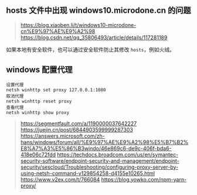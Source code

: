 ## hosts 文件中出现 windows10.microdone.cn 的问题

> https://blog.xiaoben.li/t/windows10-microdone-cn%E9%97%AE%E9%A2%98
> https://blog.csdn.net/qq_35806493/article/details/117281189

如果本地有安全软件，也可以通过安全软件防止其修改 `hosts`，例如火绒。

## windows 配置代理

```
设置代理
netsh winhttp set proxy 127.0.0.1:1080
取消代理
netsh winhttp reset proxy
查看代理
netsh winhttp show proxy
```

> https://segmentfault.com/a/1190000037642227
> https://juejin.cn/post/6844903599999287303
> https://answers.microsoft.com/zh-hans/windows/forum/all/%E9%97%AE%E9%A2%98%E5%B7%B2%E8%A7%A3%E5%86%B3windo/46e869c6-de9c-406f-bda6-418e06c72fdd
> https://techdocs.broadcom.com/us/en/symantec-security-software/endpoint-security-and-management/endpoint-security/sescloud/Troubleshooting/configuring-proxy-server-by-using-netsh-command-v129854258-d4155e10265.html
> https://www.v2ex.com/t/766084
> https://blog.yowko.com/npm-yarn-proxy/
